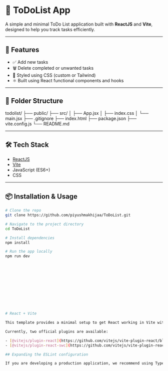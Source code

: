 # 📝 ToDoList App

A simple and minimal ToDo List application built with **ReactJS** and **Vite**, designed to help you track tasks efficiently.

---

## 🚀 Features

- ✅ Add new tasks
- 🗑️ Delete completed or unwanted tasks
- 🎨 Styled using CSS (custom or Tailwind)
- ⚛️ Built using React functional components and hooks

---

## 📁 Folder Structure
todolist/
├── public/
├── src/
│ ├── App.jsx
│ ├── index.css
│ └── main.jsx
├── .gitignore
├── index.html
├── package.json
├── vite.config.js
└── README.md

---

## 🛠️ Tech Stack

- [ReactJS](https://reactjs.org/)
- [Vite](https://vitejs.dev/)
- JavaScript (ES6+)
- CSS

---
## 📦 Installation & Usage

```bash
# Clone the repo
git clone https://github.com/piyushmakhijaa/ToDoList.git

# Navigate to the project directory
cd ToDoList

# Install dependencies
npm install

# Run the app locally
npm run dev












# React + Vite

This template provides a minimal setup to get React working in Vite with HMR and some ESLint rules.

Currently, two official plugins are available:

- [@vitejs/plugin-react](https://github.com/vitejs/vite-plugin-react/blob/main/packages/plugin-react) uses [Babel](https://babeljs.io/) for Fast Refresh
- [@vitejs/plugin-react-swc](https://github.com/vitejs/vite-plugin-react/blob/main/packages/plugin-react-swc) uses [SWC](https://swc.rs/) for Fast Refresh

## Expanding the ESLint configuration

If you are developing a production application, we recommend using TypeScript with type-aware lint rules enabled. Check out the [TS template](https://github.com/vitejs/vite/tree/main/packages/create-vite/template-react-ts) for information on how to integrate TypeScript and [`typescript-eslint`](https://typescript-eslint.io) in your project.

